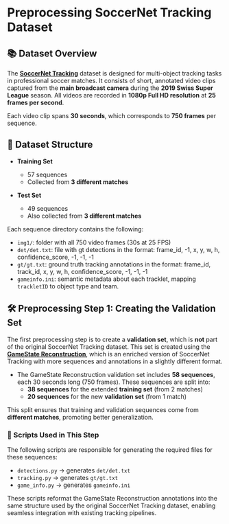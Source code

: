 
# Preprocessing SoccerNet Tracking Dataset
## 📚 Dataset Overview

The [**SoccerNet Tracking**](https://github.com/SoccerNet/sn-tracking)  dataset is designed for multi-object tracking tasks in professional soccer matches. It consists of short, annotated video clips captured from the **main broadcast camera** during the **2019 Swiss Super League** season. All videos are recorded in **1080p Full HD resolution** at **25 frames per second**.

Each video clip spans **30 seconds**, which corresponds to **750 frames** per sequence.


## 📁 Dataset Structure
- **Training Set**
  - 57 sequences
  - Collected from **3 different matches**

- **Test Set**
  - 49 sequences
  - Also collected from **3 different matches**

Each sequence directory contains the following:
- `img1/`: folder with all 750 video frames (30s at 25 FPS)
- `det/det.txt`: file with gt detections in the format: frame_id, -1, x, y, w, h, confidence_score, -1, -1, -1
- `gt/gt.txt`: ground truth tracking annotations in the format: frame_id, track_id, x, y, w, h, confidence_score, -1, -1, -1
-  `gameinfo.ini`: semantic metadata about each tracklet, mapping `trackletID` to object type and team.


## 🛠️ Preprocessing Step 1: Creating the Validation Set

The first preprocessing step is to create a **validation set**, which is **not** part of the original SoccerNet Tracking dataset. This set is created using the [**GameState Reconstruction**](https://github.com/SoccerNet/sn-gamestate), which is an enriched version of SoccerNet Tracking with more sequences and annotations in a slightly different format.

- The GameState Reconstruction validation set includes **58 sequences**, each 30 seconds long (750 frames). These sequences are split into:
  - **38 sequences** for the extended **training set** (from 2 matches)
  - **20 sequences** for the new **validation set** (from 1 match)

This split ensures that training and validation sequences come from **different matches**, promoting better generalization.

### 🔧 Scripts Used in This Step

The following scripts are responsible for generating the required files for these sequences:

- `detections.py` → generates `det/det.txt`
- `tracking.py` → generates `gt/gt.txt`
- `game_info.py` → generates `gameinfo.ini`

These scripts reformat the GameState Reconstruction annotations into the same structure used by the original SoccerNet Tracking dataset, enabling seamless integration with existing tracking pipelines.

